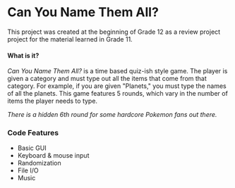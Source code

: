 # Can You Name Them All?
This project was created at the beginning of Grade 12 as a review project project for the material learned in Grade 11. 

#### What is it?
*Can You Name Them All?* is a time based quiz-ish style game. The player is given a category and must type out all the items that come from that category. For example, if you are given "Planets," you must type the names of all the planets. This game features 5 rounds, which vary in the number of items the player needs to type. 

*There is a hidden 6th round for some hardcore Pokemon fans out there.*

### Code Features
* Basic GUI
* Keyboard & mouse input
* Randomization
* File I/O
* Music
